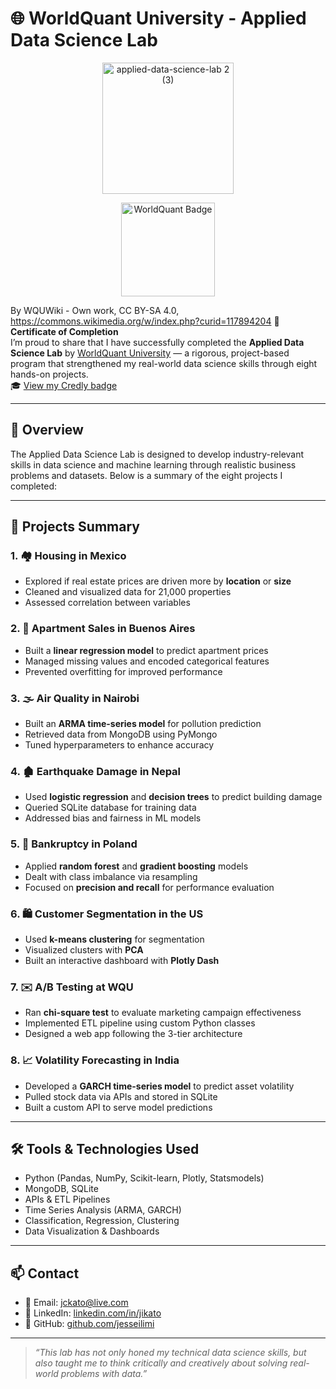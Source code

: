 

# 🌐 WorldQuant University - Applied Data Science Lab
<p align="center">
  <img width="210" alt="applied-data-science-lab 2 (3)" src="https://github.com/user-attachments/assets/f692038b-1144-4091-b7ae-549e47f2a461" />
    </a>
</p>

<p align="center">
  <a href="https://www.credly.com/badges/a894557e-9f8b-49dc-a103-d695eb9a97c8/public_url">
    <img src="https://images.credly.com/size/680x680/images/0f41a850-e891-4038-9807-19d4ca39c064/image.png" width="150" alt="WorldQuant Badge"/>
  </a>
</p>

By WQUWiki - Own work, CC BY-SA 4.0, https://commons.wikimedia.org/w/index.php?curid=117894204
📜 **Certificate of Completion**  
I’m proud to share that I have successfully completed the **Applied Data Science Lab** by [WorldQuant University](https://wqu.org/) — a rigorous, project-based program that strengthened my real-world data science skills through eight hands-on projects.  
🎓 [View my Credly badge](https://www.credly.com/badges/a894557e-9f8b-49dc-a103-d695eb9a97c8/public_url)

---

## 🚀 Overview

The Applied Data Science Lab is designed to develop industry-relevant skills in data science and machine learning through realistic business problems and datasets. Below is a summary of the eight projects I completed:

---

## 🧠 Projects Summary

### 1. 🏘️ Housing in Mexico
- Explored if real estate prices are driven more by **location** or **size**
- Cleaned and visualized data for 21,000 properties
- Assessed correlation between variables

### 2. 🏢 Apartment Sales in Buenos Aires
- Built a **linear regression model** to predict apartment prices
- Managed missing values and encoded categorical features
- Prevented overfitting for improved performance

### 3. 🌫️ Air Quality in Nairobi
- Built an **ARMA time-series model** for pollution prediction
- Retrieved data from MongoDB using PyMongo
- Tuned hyperparameters to enhance accuracy

### 4. 🏚️ Earthquake Damage in Nepal
- Used **logistic regression** and **decision trees** to predict building damage
- Queried SQLite database for training data
- Addressed bias and fairness in ML models

### 5. 💼 Bankruptcy in Poland
- Applied **random forest** and **gradient boosting** models
- Dealt with class imbalance via resampling
- Focused on **precision and recall** for performance evaluation

### 6. 🛍️ Customer Segmentation in the US
- Used **k-means clustering** for segmentation
- Visualized clusters with **PCA**
- Built an interactive dashboard with **Plotly Dash**

### 7. ✉️ A/B Testing at WQU
- Ran **chi-square test** to evaluate marketing campaign effectiveness
- Implemented ETL pipeline using custom Python classes
- Designed a web app following the 3-tier architecture

### 8. 📈 Volatility Forecasting in India
- Developed a **GARCH time-series model** to predict asset volatility
- Pulled stock data via APIs and stored in SQLite
- Built a custom API to serve model predictions

---

## 🛠️ Tools & Technologies Used

- Python (Pandas, NumPy, Scikit-learn, Plotly, Statsmodels)
- MongoDB, SQLite
- APIs & ETL Pipelines
- Time Series Analysis (ARMA, GARCH)
- Classification, Regression, Clustering
- Data Visualization & Dashboards

---

## 📫 Contact

- 📧 Email: [jckato@live.com](mailto:j.ilimikato.com)
- 💼 LinkedIn: [linkedin.com/in/jikato](https://www.linkedin.com/in/jikato)
- 🐍 GitHub: [github.com/jesseilimi](https://github.com/jessekato)

---

> *“This lab has not only honed my technical data science skills, but also taught me to think critically and creatively about solving real-world problems with data.”*
